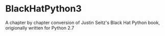# BlackHatPython3
A chapter by chapter conversion of Justin Seitz's Black Hat Python book, origionally written for Python 2.7
